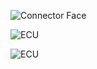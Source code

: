 ![Connector Face](OEM-Docs/TE/Connector_121_pinout.jpg)

![ECU](Images/Hyundai_ecu_2003.png)

![ECU](Images/Hyundai_ecu_2003_2.png)
